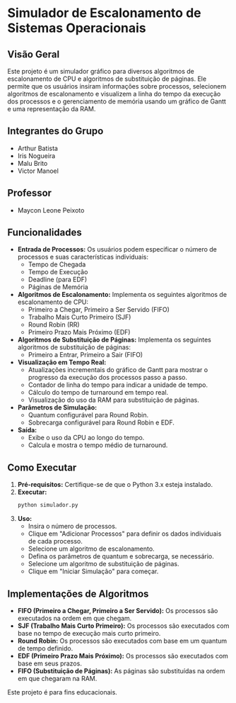 # Simulador de Escalonamento de Sistemas Operacionais

## Visão Geral

Este projeto é um simulador gráfico para diversos algoritmos de escalonamento de CPU e algoritmos de substituição de páginas. Ele permite que os usuários insiram informações sobre processos, selecionem algoritmos de escalonamento e visualizem a linha do tempo da execução dos processos e o gerenciamento de memória usando um gráfico de Gantt e uma representação da RAM.

## Integrantes do Grupo

*   Arthur Batista
*   Iris Nogueira
*   Malu Brito
*   Victor Manoel

## Professor

*   Maycon Leone Peixoto

## Funcionalidades

*   **Entrada de Processos:** Os usuários podem especificar o número de processos e suas características individuais:
    *   Tempo de Chegada
    *   Tempo de Execução
    *   Deadline (para EDF)
    *   Páginas de Memória
*   **Algoritmos de Escalonamento:** Implementa os seguintes algoritmos de escalonamento de CPU:
    *   Primeiro a Chegar, Primeiro a Ser Servido (FIFO)
    *   Trabalho Mais Curto Primeiro (SJF)
    *   Round Robin (RR)
    *   Primeiro Prazo Mais Próximo (EDF)
*   **Algoritmos de Substituição de Páginas:** Implementa os seguintes algoritmos de substituição de páginas:
    *   Primeiro a Entrar, Primeiro a Sair (FIFO)
*   **Visualização em Tempo Real:**
    *   Atualizações incrementais do gráfico de Gantt para mostrar o progresso da execução dos processos passo a passo.
    *   Contador de linha do tempo para indicar a unidade de tempo.
    *   Cálculo do tempo de turnaround em tempo real.
    *   Visualização do uso da RAM para substituição de páginas.
*   **Parâmetros de Simulação:**
    *   Quantum configurável para Round Robin.
    *   Sobrecarga configurável para Round Robin e EDF.
*   **Saída:**
    *   Exibe o uso da CPU ao longo do tempo.
    *   Calcula e mostra o tempo médio de turnaround.

## Como Executar

1.  **Pré-requisitos:** Certifique-se de que o Python 3.x esteja instalado.
2.  **Executar:**
    ```bash
    python simulador.py
    ```
3.  **Uso:**
    *   Insira o número de processos.
    *   Clique em "Adicionar Processos" para definir os dados individuais de cada processo.
    *   Selecione um algoritmo de escalonamento.
    *   Defina os parâmetros de quantum e sobrecarga, se necessário.
    *   Selecione um algoritmo de substituição de páginas.
    *   Clique em "Iniciar Simulação" para começar.

## Implementações de Algoritmos

*   **FIFO (Primeiro a Chegar, Primeiro a Ser Servido):** Os processos são executados na ordem em que chegam.
*   **SJF (Trabalho Mais Curto Primeiro):** Os processos são executados com base no tempo de execução mais curto primeiro.
*   **Round Robin:** Os processos são executados com base em um quantum de tempo definido.
*   **EDF (Primeiro Prazo Mais Próximo):** Os processos são executados com base em seus prazos.
*   **FIFO (Substituição de Páginas):** As páginas são substituídas na ordem em que chegaram na RAM.

Este projeto é para fins educacionais.
